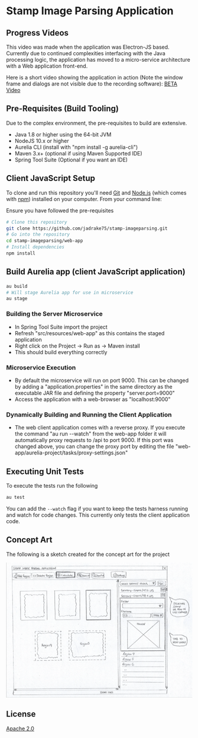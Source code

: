 # Stamp Image Parsing Application

## Progress Videos

This video was made when the application was Electron-JS based.  Currently due to continued complexities interfacing with the
Java processing logic, the application has moved to a micro-service architecture with a Web application front-end. 

Here is a short video showing the application in action (Note the window frame and dialogs are not visible due to the recording software):
[BETA Video](http://www.drakeserver.com/javaws/videos/BETA%20-%20Stamp%20Image%20Bursting%20Application.mp4)

## Pre-Requisites (Build Tooling)

Due to the complex environment, the pre-requisites to build are extensive.  

- Java 1.8 or higher using the 64-bit JVM
- NodeJS 10.x or higher
- Aurelia CLI (install with "npm install -g aurelia-cli")
- Maven 3.x+ (optional if using Maven Supported IDE)
- Spring Tool Suite (Optional if you want an IDE)

## Client JavaScript Setup

To clone and run this repository you'll need [Git](https://git-scm.com) and [Node.js](https://nodejs.org/en/download/) (which comes with [npm](http://npmjs.com)) installed on your computer. From your command line:

Ensure you have followed the pre-requisites

```bash
# Clone this repository
git clone https://github.com/jadrake75/stamp-imageparsing.git
# Go into the repository
cd stamp-imageparsing/web-app
# Install dependencies
npm install
```


## Build Aurelia app (client JavaScript application)

```bash
au build
# Will stage Aurelia app for use in microservice
au stage
```

### Building the Server Microservice

* In Spring Tool Suite import the project
* Refresh "src/resources/web-app" as this contains the staged application
* Right click on the Project -> Run as -> Maven install
* This should build everything correctly

### Microservice Execution

* By default the microservice will run on port 9000.  This can be changed by adding a "application.properties" in the 
same directory as the executable JAR file and defining the property "server.port=9000"
* Access the application with a web-browser as "localhost:9000"

### Dynamically Building and Running the Client Application

* The web client application comes with a reverse proxy.  If you execute the command "au run --watch" from the web-app folder
it will automatically proxy requests to /api to port 9000.  If this port was changed above, you can change the proxy port by editing
the file "web-app/aurelia-project/tasks/proxy-settings.json"


## Executing Unit Tests

To execute the tests run the following
```bash
au test
```

You can add the ``--watch`` flag if you want to keep the tests harness running and watch for code changes.  This currently only tests the client application code.





## Concept Art

The following is a sketch created for the concept art for the project

![Concept Sketch](https://github.com/jadrake75/stamp-imageparsing/raw/master/assets/sketches/image-bursting-sketch.png)


## License

[Apache 2.0](LICENSE)
